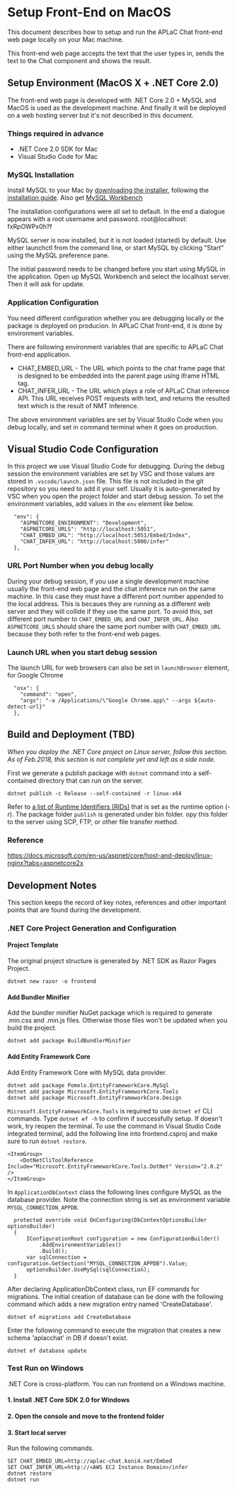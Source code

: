 # Setup Front-End on MacOS
This document describes how to setup and run the APLaC Chat front-end web page locally on your Mac machine.

This front-end web page accepts the text that the user types in, sends the text to the Chat component and shows the result.

## Setup Environment (MacOS X + .NET Core 2.0)
The front-end web page is developed with .NET Core 2.0 + MySQL and MacOS is used as the development machine. And finally it will be deployed on a web hosting server but it's not described in this document.

### Things required in advance
* .NET Core 2.0 SDK for Mac
* Visual Studio Code for Mac

### MySQL Installation
Install MySQL to your Mac by [downloading the installer](https://dev.mysql.com/downloads/mysql/), following the [installation guide](https://dev.mysql.com/doc/mysql-osx-excerpt/5.5/en/osx-installation-pkg.html).
Also get [MySQL Workbench](https://dev.mysql.com/downloads/workbench/.)

The installation configurations were all set to default. In the end a dialogue appears with a root username and password.
root@localhost: fxRpOWPx0h?f

MySQL server is now installed, but it is not loaded (started) by default. Use either launchctl from the command line, or start MySQL by clicking "Start" using the MySQL preference pane.

The initial password needs to be changed before you start using MySQL in the application. Open up MySQL Workbench and select the localhost server. Then it will ask for update.

### Application Configuration
You need different configuration whether you are debugging locally or the package is deployed on producion. In APLaC Chat front-end, it is done by environment variables.

There are following environment variables that are specific to APLaC Chat front-end application.
* CHAT_EMBED_URL - The URL which points to the chat frame page that is designed to be embedded into the parent page using iframe HTML tag.
* CHAT_INFER_URL - The URL which plays a role of APLaC Chat inference API. This URL receives POST requests with text, and returns the resulted text which is the result of NMT Inference.

The above environment variables are set by Visual Studio Code when you debug locally, and set in command terminal when it goes on production.

## Visual Studio Code Configuration
In this project we use Visual Studio Code for debugging. During the debug session the environment variables are set by VSC and those values are stored in `.vscode/launch.json` file. This file is not included in the git repository so you need to add it your self. Usually it is auto-generated by VSC when you open the project folder and start debug session. 
To set the environment variables, add values in the `env` element like below.
```
  "env": {
    "ASPNETCORE_ENVIRONMENT": "Development",
    "ASPNETCORE_URLS": "http://localhost:5051",
    "CHAT_EMBED_URL": "http://localhost:5051/Embed/Index",
    "CHAT_INFER_URL": "http://localhost:5000/infer"
  },
```

### URL Port Number when you debug locally
During your debug session, if you use a single development machine usually the front-end web page and the chat inference run on the same machine. In this case they must have a different port number appended to the local address. This is becaues they are running as a different web server and they will collide if they use the same port. To avoid this, set different port number to `CHAT_EMBED_URL` and `CHAT_INFER_URL`. Also `ASPNETCORE_URLS` should share the same port number with `CHAT_EMBED_URL` because they both refer to the front-end web pages.

### Launch URL when you start debug session
The launch URL for web browsers can also be set in `launchBrowser` element, for Google Chrome
```
  "osx": {
    "command": "open",
    "args": "-a /Applications/\"Google Chrome.app\" --args ${auto-detect-url}"
  },
```

## Build and Deployment (TBD)
*When you deploy the .NET Core project on Linux server, follow this section. As of Feb.2018, this section is not complete yet and left as a side node.*

First we generate a publish package with ```dotnet``` command into a self-contained directory that can run on the server.
```
dotnet publish -c Release --self-contained -r linux-x64
```
Refer to [a list of Runtime Identifiers (RIDs)](https://docs.microsoft.com/en-us/dotnet/core/rid-catalog#linux-rids) that is set as the runtime option (-r).
The package folder ```publish``` is generated under bin folder. opy this folder to the server using SCP, FTP, or other file transfer method.

### Reference
https://docs.microsoft.com/en-us/aspnet/core/host-and-deploy/linux-nginx?tabs=aspnetcore2x

## Development Notes
This section keeps the record of key notes, references and other important points that are found during the development.

### .NET Core Project Generation and Configuration

#### Project Template
The original project structure is generated by .NET SDK as Razor Pages Project.
```
dotnet new razor -o frontend
```

#### Add Bundler Minifier
Add the bundler minifier NuGet package which is required to generate .min.css and .min.js files. Otherwise those files won't be updated when you build the project.
```
dotnet add package BuildBundlerMinifier
```

#### Add Entity Framework Core
Add Entity Framework Core with MySQL data provider.
```
dotnet add package Pomelo.EntityFrameworkCore.MySql
dotnet add package Microsoft.EntityFrameworkCore.Tools
dotnet add package Microsoft.EntityFrameworkCore.Design
```
```Microsoft.EntityFrameworkCore.Tools``` is required to use ```dotnet ef``` CLI commands. Type ```dotnet ef -h``` to confirm if successfully setup. If doesn't work, try reopen the terminal.
To use the command in Visual Studio Code integrated terminal, add the following line into frontend.csproj and make sure to run ```dotnet restore```.
```
<ItemGroup>
    <DotNetCliToolReference Include="Microsoft.EntityFrameworkCore.Tools.DotNet" Version="2.0.2" />
</ItemGroup>
```

In ```ApplicationDbContext``` class the following lines configure MySQL as the database provider. Note the connection string is set as environment variable ```MYSQL_CONNECTION_APPDB```.
```
  protected override void OnConfiguring(DbContextOptionsBuilder optionsBuilder)
  {
      IConfigurationRoot configuration = new ConfigurationBuilder()
          .AddEnvironmentVariables()
          .Build();
      var sqlConnection = configuration.GetSection("MYSQL_CONNECTION_APPDB").Value;
      optionsBuilder.UseMySql(sqlConnection);
  }
```

After declaring ApplicationDbContext class, run EF commands for migrations. The initial creation of database can be done with the following command which adds a new migration entry named 'CreateDatabase'.
```
dotnet ef migrations add CreateDatabase
```
Enter the following command to execute the migration that creates a new schema 'aplacchat' in DB if doesn't exist.
```
dotnet ef database update
```

### Test Run on Windows
.NET Core is cross-platform. You can run frontend on a Windows machine.
#### 1. Install .NET Core SDK 2.0 for Windows
#### 2. Open the console and move to the frontend folder
#### 3. Start local server
Run the following commands.
```
SET CHAT_EMBED_URL=http://aplac-chat.koni4.net/Embed
SET CHAT_INFER_URL=http://<AWS EC2 Instance Domain>/infer
dotnet restore
dotnet run
```

